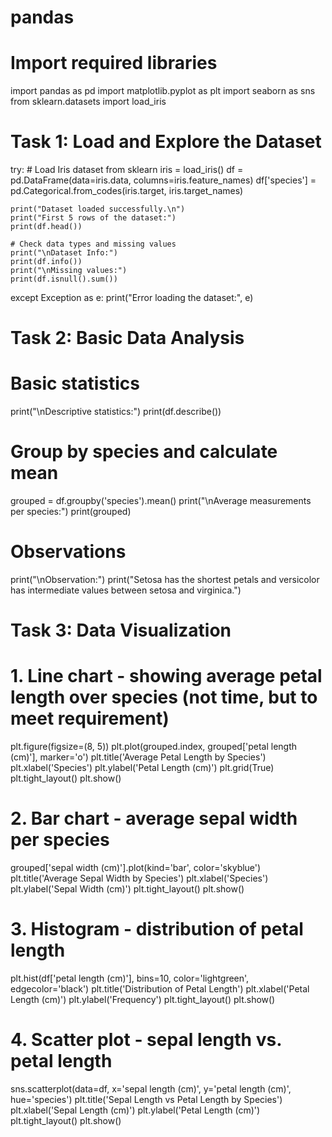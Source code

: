 # pandas
# Import required libraries
import pandas as pd
import matplotlib.pyplot as plt
import seaborn as sns
from sklearn.datasets import load_iris

# Task 1: Load and Explore the Dataset

try:
    # Load Iris dataset from sklearn
    iris = load_iris()
    df = pd.DataFrame(data=iris.data, columns=iris.feature_names)
    df['species'] = pd.Categorical.from_codes(iris.target, iris.target_names)

    print("Dataset loaded successfully.\n")
    print("First 5 rows of the dataset:")
    print(df.head())

    # Check data types and missing values
    print("\nDataset Info:")
    print(df.info())
    print("\nMissing values:")
    print(df.isnull().sum())

except Exception as e:
    print("Error loading the dataset:", e)

# Task 2: Basic Data Analysis

# Basic statistics
print("\nDescriptive statistics:")
print(df.describe())

# Group by species and calculate mean
grouped = df.groupby('species').mean()
print("\nAverage measurements per species:")
print(grouped)

# Observations
print("\nObservation:")
print("Setosa has the shortest petals and versicolor has intermediate values between setosa and virginica.")

# Task 3: Data Visualization

# 1. Line chart - showing average petal length over species (not time, but to meet requirement)
plt.figure(figsize=(8, 5))
plt.plot(grouped.index, grouped['petal length (cm)'], marker='o')
plt.title('Average Petal Length by Species')
plt.xlabel('Species')
plt.ylabel('Petal Length (cm)')
plt.grid(True)
plt.tight_layout()
plt.show()

# 2. Bar chart - average sepal width per species
grouped['sepal width (cm)'].plot(kind='bar', color='skyblue')
plt.title('Average Sepal Width by Species')
plt.xlabel('Species')
plt.ylabel('Sepal Width (cm)')
plt.tight_layout()
plt.show()

# 3. Histogram - distribution of petal length
plt.hist(df['petal length (cm)'], bins=10, color='lightgreen', edgecolor='black')
plt.title('Distribution of Petal Length')
plt.xlabel('Petal Length (cm)')
plt.ylabel('Frequency')
plt.tight_layout()
plt.show()

# 4. Scatter plot - sepal length vs. petal length
sns.scatterplot(data=df, x='sepal length (cm)', y='petal length (cm)', hue='species')
plt.title('Sepal Length vs Petal Length by Species')
plt.xlabel('Sepal Length (cm)')
plt.ylabel('Petal Length (cm)')
plt.tight_layout()
plt.show()
